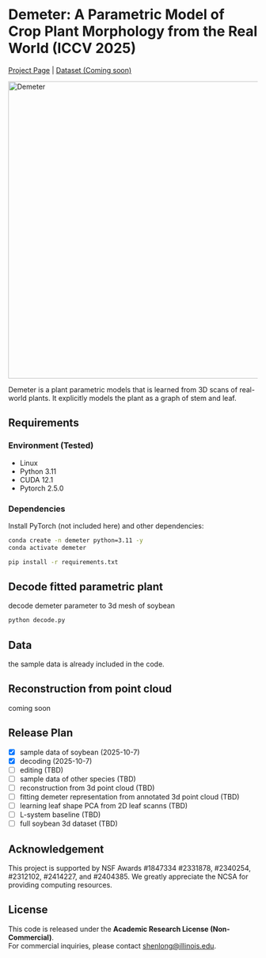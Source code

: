 # Demeter: A Parametric Model of Crop Plant Morphology from the Real World (ICCV 2025)

[Project Page](https://tianhang-cheng.github.io/Demeter-project.github.io/) | [Dataset (Coming soon)]()

<img src="assets/teaser.png" alt="Demeter " width="600">

Demeter is a plant parametric models that is learned from 3D scans of real-world plants. It explicitly models the plant as a graph of stem and leaf.

## Requirements

### Environment (Tested)

+ Linux
+ Python 3.11
+ CUDA 12.1
+ Pytorch 2.5.0

### Dependencies
Install PyTorch (not included here) and other dependencies:
```bash
conda create -n demeter python=3.11 -y
conda activate demeter

pip install -r requirements.txt
```

## Decode fitted parametric plant

decode demeter parameter to 3d mesh of soybean

```python
python decode.py
```

## Data

the sample data is already included in the code.

## Reconstruction from point cloud

coming soon

## Release Plan

- [x] sample data of soybean (2025-10-7)
- [x] decoding (2025-10-7)
- [ ] editing (TBD)
- [ ] sample data of other species (TBD)
- [ ] reconstruction from 3d point cloud (TBD)
- [ ] fitting demeter representation from annotated 3d point cloud (TBD)
- [ ] learning leaf shape PCA from 2D leaf scanns (TBD)
- [ ] L-system baseline (TBD)
- [ ] full soybean 3d dataset (TBD)

## Acknowledgement
This project is supported by NSF Awards #1847334 #2331878, #2340254, #2312102, #2414227, and #2404385. We greatly appreciate the NCSA for providing computing resources.

## License
This code is released under the **Academic Research License (Non-Commercial)**.  
For commercial inquiries, please contact [shenlong@illinois.edu](mailto:shenlong@illinois.edu).